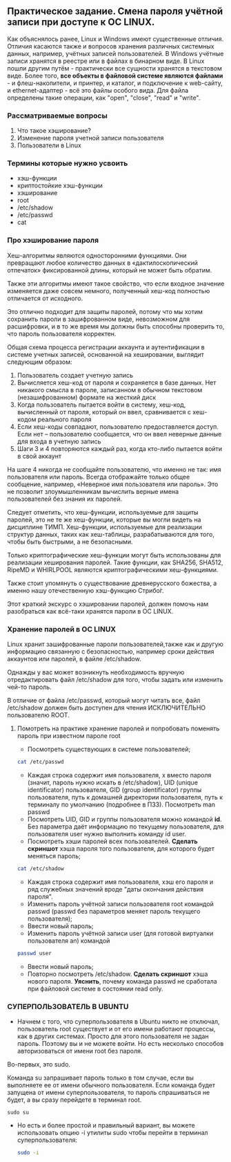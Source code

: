 ## Практическое задание. Смена пароля учётной записи при доступе к ОС LINUX.

Как объяснялось ранее, Linux и Windows имеют существенные отличия. Отличия касаются также и вопросов хранения различных системных данных, например, учётных записей пользователей. В Windows учётные записи хранятся в реестре или в файлах в бинарном виде. В Linux пошли другим путём - практически все сущности хранятся в текстовом виде. Более того, **все объекты в файловой системе являются файлами** - и флеш-накопители, и принтер, и каталог, и подключение к web-сайту, и ethernet-адаптер - всё это файлы особого вида. Для файла определены такие операции, как "open", "close", "read" и "write".


### Рассматриваемые вопросы
1. Что такое хэширование?
1. Изменение пароля учетной записи пользователя
1. Пользователи в Linux


### Термины которые нужно усвоить
* хэш-функции
* криптостойкие хэш-функции
* хэширование
* root
* /etc/shadow
* /etc/passwd
* cat


### Про хэширование пароля


Хеш-алгоритмы являются односторонними функциями. Они превращают любое количество данных в «дактилоскопический отпечаток» фиксированной длины, который не может быть обратим.

Также эти алгоритмы имеют такое свойство, что если входное значение изменяется даже совсем немного, полученный хеш-код полностью отличается от исходного.

Это отлично подходит для защиты паролей, потому что мы хотим сохранить пароли в зашифрованном виде, невозможном для расшифровки, и в то же время мы должны быть способны проверить то, что пароль пользователя корректен.



Общая схема процесса регистрации аккаунта и аутентификации в системе учетных записей, основанной на хешировании, выглядит следующим образом:


1. Пользователь создает учетную запись
1. Вычисляется хеш-код от пароля и сохраняется в базе данных. Нет никакого смысла в пароле, записанном в обычном текстовом (незашифрованном) формате на жесткий диск
1. Когда пользователь пытается войти в систему, хеш-код, вычисленный от пароля, который он ввел, сравнивается с хеш-кодом реального пароля 
1. Если хеш-коды совпадают, пользователю предоставляется доступ. Если нет – пользователю сообщается, что он ввел неверные данные для входа в учетную запись
1. Шаги 3 и 4 повторяются каждый раз, когда кто-либо пытается войти в свой аккаунт


На шаге 4 никогда не сообщайте пользователю, что именно не так: имя пользователя или пароль. Всегда отображайте только общее сообщение, например, «Неверное имя пользователя или пароль». Это не позволит злоумышленникам вычислить верные имена пользователей без знания их паролей.


Следует отметить, что хеш-функции, используемые для защиты паролей, это не те же хеш-функции, которые вы могли видеть на дисциплине ТИМП. Хеш-функции, используемые для реализации структур данных, таких как хеш-таблицы, разрабатываются для того, чтобы быть быстрыми, а не безопасными.


Только криптографические хеш-функции могут быть использованы для реализации хеширования паролей. Такие функции, как SHA256, SHA512, RipeMD и WHIRLPOOL являются криптографическими хеш-функциями.

Также стоит упомянуть о существование древнерусского божества, а именно нашу отечественную хэш-функцию Стрибо́г.



Этот краткий экскурс о хэшировании паролей, должен помочь нам разобраться как всё-таки хранятся пароли в ОС LINUX.

### Хранение паролей в ОС LINUX
Linux хранит зашифрованные пароли пользователей,также как и другую информацию связанную с безопасностью, например сроки действия аккаунтов или паролей, в файле /etc/shadow.



Однажды у вас может возникнуть необходимость вручную отредактировать файл /etc/shadow для того, чтобы задать или изменить чей-то пароль.

В отличие от файла /etc/passwd, который могут читать все, файл /etc/shadow должен быть доступен для чтения ИСКЛЮЧИТЕЛЬНО пользователю ROOT.


1. Помотреть на практике хранение паролей и попробовать поменять пароль при известном пароле root
	* Посмотреть существующих в системе пользователей;
	
	```bash
	cat /etc/passwd
	```
	* Каждая строка содержит имя пользователя, x вместо пароля (значит, пароль нужно искать в /etc/shadow), UID (unique identificator) пользователя, GID (group identificator) группы пользователя, путь к домашней директории пользователя, путь к терминалу по умолчанию (подробнее в ПЗ3). Посмотреть man passwd
	* Посмотреть UID, GID и группы пользователя можно командой **id**. Без параметра даёт информацию по текущему пользователя, для пользователя user нужно выполнить команду id user.
	* Посмотреть хэши паролей всех пользователей. **Сделать скриншот** хэша пароля того пользователя, для которого будет меняться пароль;
	
	```bash
	cat /etc/shadow
	```
	* Каждая строка содержит имя пользователя, xэш его пароля и ряд служебных значений вроде "даты окончания действия пароля".
	* Изменить пароль учётной записи пользователя root командой passwd (passwd без параметров меняет пароль текущего пользователя);
	* Ввести новый пароль;
	* Изменить пароль учётной записи user (для готовой виртуалки пользователя an) командой
	
    ```bash
    passwd user
    ```
	* Ввести новый пароль;
	* Повторно посмотреть /etc/shadow. **Сделать скриншот** хэша нового пароля. **Уяснить**, почему команда passwd не сработала при файловой системе в состоянии read only.





### СУПЕРПОЛЬЗОВАТЕЛЬ В UBUNTU

* Начнем с того, что суперпользователя в Ubuntu никто не отключал, пользователь root существует и от его имени работают процессы, как в других системах. Просто для этого пользователя не задан пароль. Поэтому вы и не можете войти. Но есть несколько способов авторизоваться от имени root без пароля.
       


Во-первых, это sudo.

Команда su запрашивает пароль только в том случае, если вы выполняете ее от имени обычного пользователя. Если команда будет запущена от имени суперпользователя, то пароль спрашиваться не будет, а вы сразу перейдете в терминал root.


	
    
    sudo su
    
	

* Но есть и более простой и правильный вариант, вы можете использовать опцию -i утилиты sudo чтобы перейти в терминал суперпользователя:


    ```bash
    sudo -i
    ```






